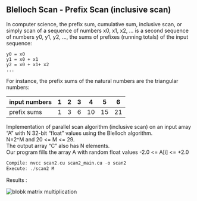 ## Blelloch Scan - Prefix Scan (inclusive scan)

In computer science, the prefix sum, cumulative sum, inclusive scan, or simply scan of a sequence of numbers x0, x1, x2, ... is a second sequence of numbers y0, y1, y2, ..., the sums of prefixes (running totals) of the input sequence:

```
y0 = x0
y1 = x0 + x1
y2 = x0 + x1+ x2
...
```

For instance, the prefix sums of the natural numbers are the triangular numbers:

|input numbers|	 1	| 2	| 3	| 4	| 5	| 6	|
| ----- | -- | -- | -- | -- | -- | -- |
|prefix sums	|  1	| 3	| 6	| 10| 15 |	 21	 |

Implementation of parallel scan algorithm (inclusive scan) on an input array “A” with N 32-bit “float” values using the Blelloch algorithm.\
N=2^M and 20 <= M <= 29.\
The output array “C” also has N elements.\
Our program fills the array A with random float values -2.0 <= A[i] <= +2.0

``` cpp
Compile: nvcc scan2.cu scan2_main.cu -o scan2
Execute: ./scan2 M
```

Results :

![blobk matrix multiplication](https://github.com/hoseinyavarzadeh/Parallel_Computing/blob/main/Blelloch_Scan/results_cudascan2.png)
